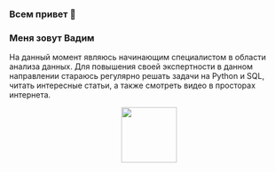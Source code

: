 ### Всем привет 👋

### Меня зовут Вадим

На данный момент являюсь начинающим специалистом в области анализа данных. Для повышения своей экспертности в данном направлении стараюсь регулярно решать задачи на Python и SQL, читать интересные статьи, а также смотреть видео в просторах интернета.  

<div id="header" align="center">
  <img src="https://media.giphy.com/media/M9gbBd9nbDrOTu1Mqx/giphy.gif" width="100"/>
</div>

<!--
**Vadim70151/Vadim70151** is a ✨ _special_ ✨ repository because its `README.md` (this file) appears on your GitHub profile.

Here are some ideas to get you started:

- 🔭 I’m currently working on ...
- 🌱 I’m currently learning ...
- 👯 I’m looking to collaborate on ...
- 🤔 I’m looking for help with ...
- 💬 Ask me about ...
- 📫 How to reach me: ...
- 😄 Pronouns: ...
- ⚡ Fun fact: ...
-->
